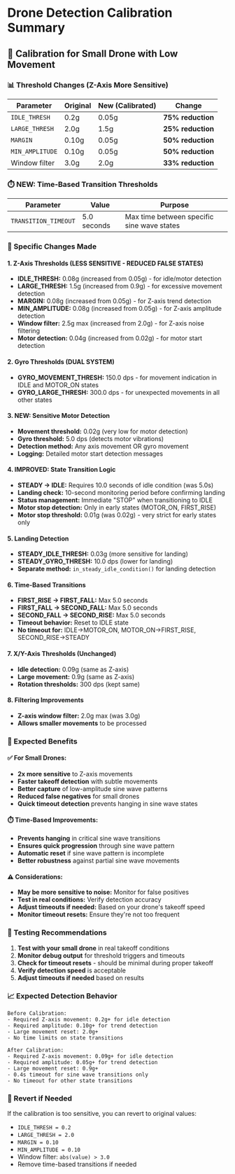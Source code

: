 # Drone Detection Calibration Summary

## 🎯 **Calibration for Small Drone with Low Movement**

### **📊 Threshold Changes (Z-Axis More Sensitive)**

| Parameter          | Original | New (Calibrated) |       Change      |
|--------------------|----------|------------------|-------------------|
| `IDLE_THRESH`      | 0.2g     | 0.05g            | **75% reduction** |
| `LARGE_THRESH`     | 2.0g     | 1.5g             | **25% reduction** |
| `MARGIN`           | 0.10g    | 0.05g            | **50% reduction** |
| `MIN_AMPLITUDE`    | 0.10g    | 0.05g            | **50% reduction** |
| Window filter      | 3.0g     | 2.0g             | **33% reduction** |

### **⏱️ NEW: Time-Based Transition Thresholds**

| Parameter            |     Value   |                 Purpose                    |
|----------------------|-------------|--------------------------------------------|
| `TRANSITION_TIMEOUT` | 5.0 seconds | Max time between specific sine wave states |

### **🔧 Specific Changes Made**

#### **1. Z-Axis Thresholds (LESS SENSITIVE - REDUCED FALSE STATES)**
- **IDLE_THRESH:** 0.08g (increased from 0.05g) - for idle/motor detection
- **LARGE_THRESH:** 1.5g (increased from 0.9g) - for excessive movement detection
- **MARGIN:** 0.08g (increased from 0.05g) - for Z-axis trend detection
- **MIN_AMPLITUDE:** 0.08g (increased from 0.05g) - for Z-axis amplitude detection
- **Window filter:** 2.5g max (increased from 2.0g) - for Z-axis noise filtering
- **Motor detection:** 0.04g (increased from 0.02g) - for motor start detection

#### **2. Gyro Thresholds (DUAL SYSTEM)**
- **GYRO_MOVEMENT_THRESH:** 150.0 dps - for movement indication in IDLE and MOTOR_ON states
- **GYRO_LARGE_THRESH:** 300.0 dps - for unexpected movements in all other states

#### **3. NEW: Sensitive Motor Detection**
- **Movement threshold:** 0.02g (very low for motor detection)
- **Gyro threshold:** 5.0 dps (detects motor vibrations)
- **Detection method:** Any axis movement OR gyro movement
- **Logging:** Detailed motor start detection messages

#### **4. IMPROVED: State Transition Logic**
- **STEADY → IDLE:** Requires 10.0 seconds of idle condition (was 5.0s)
- **Landing check:** 10-second monitoring period before confirming landing
- **Status management:** Immediate "STOP" when transitioning to IDLE
- **Motor stop detection:** Only in early states (MOTOR_ON, FIRST_RISE)
- **Motor stop threshold:** 0.01g (was 0.02g) - very strict for early states only

#### **5. Landing Detection**
- **STEADY_IDLE_THRESH:** 0.03g (more sensitive for landing)
- **STEADY_GYRO_THRESH:** 10.0 dps (lower for landing)
- **Separate method:** `in_steady_idle_condition()` for landing detection

#### **6. Time-Based Transitions**
- **FIRST_RISE → FIRST_FALL:** Max 5.0 seconds
- **FIRST_FALL → SECOND_FALL:** Max 5.0 seconds
- **SECOND_FALL → SECOND_RISE:** Max 5.0 seconds
- **Timeout behavior:** Reset to IDLE state
- **No timeout for:** IDLE→MOTOR_ON, MOTOR_ON→FIRST_RISE, SECOND_RISE→STEADY

#### **7. X/Y-Axis Thresholds (Unchanged)**
- **Idle detection:** 0.09g (same as Z-axis)
- **Large movement:** 0.9g (same as Z-axis)
- **Rotation thresholds:** 300 dps (kept same)

#### **8. Filtering Improvements**
- **Z-axis window filter:** 2.0g max (was 3.0g)
- **Allows smaller movements** to be processed

### **🎯 Expected Benefits**

#### **✅ For Small Drones:**
- **2x more sensitive** to Z-axis movements
- **Faster takeoff detection** with subtle movements
- **Better capture** of low-amplitude sine wave patterns
- **Reduced false negatives** for small drones
- **Quick timeout detection** prevents hanging in sine wave states

#### **⏱️ Time-Based Improvements:**
- **Prevents hanging** in critical sine wave transitions
- **Ensures quick progression** through sine wave pattern
- **Automatic reset** if sine wave pattern is incomplete
- **Better robustness** against partial sine wave movements

#### **⚠️ Considerations:**
- **May be more sensitive to noise:** Monitor for false positives
- **Test in real conditions:** Verify detection accuracy
- **Adjust timeouts if needed:** Based on your drone's takeoff speed
- **Monitor timeout resets:** Ensure they're not too frequent

### **🧪 Testing Recommendations**

1. **Test with your small drone** in real takeoff conditions
2. **Monitor debug output** for threshold triggers and timeouts
3. **Check for timeout resets** - should be minimal during proper takeoff
4. **Verify detection speed** is acceptable
5. **Adjust timeouts if needed** based on results

### **📈 Expected Detection Behavior**

```
Before Calibration:
- Required Z-axis movement: 0.2g+ for idle detection
- Required amplitude: 0.10g+ for trend detection
- Large movement reset: 2.0g+
- No time limits on state transitions

After Calibration:
- Required Z-axis movement: 0.09g+ for idle detection
- Required amplitude: 0.05g+ for trend detection  
- Large movement reset: 0.9g+
- 0.4s timeout for sine wave transitions only
- No timeout for other state transitions
```

### **🔄 Revert if Needed**

If the calibration is too sensitive, you can revert to original values:
- `IDLE_THRESH = 0.2`
- `LARGE_THRESH = 2.0`
- `MARGIN = 0.10`
- `MIN_AMPLITUDE = 0.10`
- Window filter: `abs(value) > 3.0`
- Remove time-based transitions if needed 